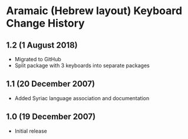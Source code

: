 Aramaic (Hebrew layout) Keyboard Change History
=======================

1.2 (1 August 2018)
-----------------
* Migrated to GitHub
* Split package with 3 keyboards into separate packages

1.1 (20 December 2007)
----------------------
* Added Syriac language association and documentation

1.0 (19 December 2007)
----------------------
* Initial release
